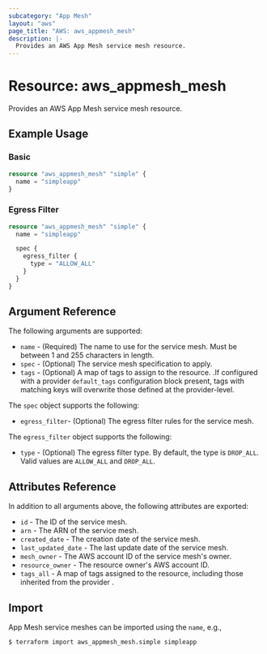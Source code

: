 ```yaml
---
subcategory: "App Mesh"
layout: "aws"
page_title: "AWS: aws_appmesh_mesh"
description: |-
  Provides an AWS App Mesh service mesh resource.
---
```


# Resource: aws_appmesh_mesh

Provides an AWS App Mesh service mesh resource.

## Example Usage

### Basic

```terraform
resource "aws_appmesh_mesh" "simple" {
  name = "simpleapp"
}
```

### Egress Filter

```terraform
resource "aws_appmesh_mesh" "simple" {
  name = "simpleapp"

  spec {
    egress_filter {
      type = "ALLOW_ALL"
    }
  }
}
```

## Argument Reference

The following arguments are supported:

* `name` - (Required) The name to use for the service mesh. Must be between 1 and 255 characters in length.
* `spec` - (Optional) The service mesh specification to apply.
* `tags` - (Optional) A map of tags to assign to the resource. .If configured with a provider `default_tags` configuration block present, tags with matching keys will overwrite those defined at the provider-level.

The `spec` object supports the following:

* `egress_filter`- (Optional) The egress filter rules for the service mesh.

The `egress_filter` object supports the following:

* `type` - (Optional) The egress filter type. By default, the type is `DROP_ALL`.
Valid values are `ALLOW_ALL` and `DROP_ALL`.

## Attributes Reference

In addition to all arguments above, the following attributes are exported:

* `id` - The ID of the service mesh.
* `arn` - The ARN of the service mesh.
* `created_date` - The creation date of the service mesh.
* `last_updated_date` - The last update date of the service mesh.
* `mesh_owner` - The AWS account ID of the service mesh's owner.
* `resource_owner` - The resource owner's AWS account ID.
* `tags_all` - A map of tags assigned to the resource, including those inherited from the provider .

## Import

App Mesh service meshes can be imported using the `name`, e.g.,

```
$ terraform import aws_appmesh_mesh.simple simpleapp
```
